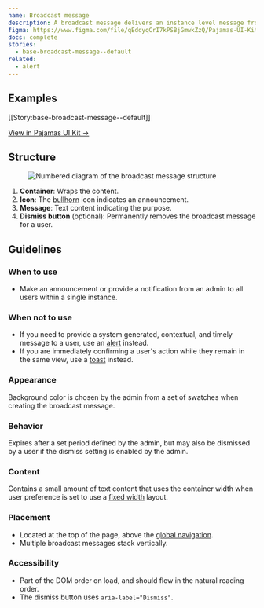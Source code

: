 ```yaml
---
name: Broadcast message
description: A broadcast message delivers an instance level message from the admin to all users.
figma: https://www.figma.com/file/qEddyqCrI7kPSBjGmwkZzQ/Pajamas-UI-Kit?node-id=425%3A6
docs: complete
stories:
  - base-broadcast-message--default
related:
  - alert
---
```


## Examples

[[Story:base-broadcast-message--default]]

[View in Pajamas UI Kit →](https://www.figma.com/file/qEddyqCrI7kPSBjGmwkZzQ/Pajamas-UI-Kit-Beta?node-id=1501%3A1583)

## Structure

<figure class="figure" role="figure" aria-label="Broadcast message structure">
  <img class="figure-img" src="/img/broadcast-message-structure.svg" alt="Numbered diagram of the broadcast message structure" role="img" />
</figure>

1. **Container**: Wraps the content.
1. **Icon**: The [bullhorn](http://gitlab-org.gitlab.io/gitlab-svgs/?q=~bullhorn) icon indicates an announcement.
1. **Message**: Text content indicating the purpose.
1. **Dismiss button** (optional): Permanently removes the broadcast message for a user.

## Guidelines

### When to use

- Make an announcement or provide a notification from an admin to all users within a single instance.

### When not to use

- If you need to provide a system generated, contextual, and timely message to a user, use an [alert](/components/alert) instead.
- If you are immediately confirming a user's action while they remain in the same view, use a [toast](/components/toast) instead.

### Appearance

Background color is chosen by the admin from a set of swatches when creating the broadcast message.

### Behavior

Expires after a set period defined by the admin, but may also be dismissed by a user if the dismiss setting is enabled by the admin.

### Content

Contains a small amount of text content that uses the container width when user preference is set to use a [fixed width](https://docs.gitlab.com/ee/user/profile/preferences.html#layout-width) layout.

### Placement

- Located at the top of the page, above the [global navigation](/regions/navigation).
- Multiple broadcast messages stack vertically.

### Accessibility

- Part of the DOM order on load, and should flow in the natural reading order.
- The dismiss button uses `aria-label="Dismiss"`.
